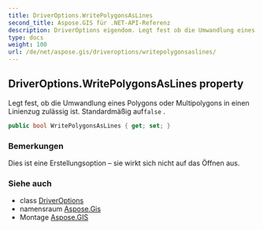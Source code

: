 ```yaml
---
title: DriverOptions.WritePolygonsAsLines
second_title: Aspose.GIS für .NET-API-Referenz
description: DriverOptions eigendom. Legt fest ob die Umwandlung eines Polygons oder Multipolygons in einen Linienzug zulässig ist. Standardmäßig auffalse .
type: docs
weight: 100
url: /de/net/aspose.gis/driveroptions/writepolygonsaslines/
---
```

## DriverOptions.WritePolygonsAsLines property

Legt fest, ob die Umwandlung eines Polygons oder Multipolygons in einen Linienzug zulässig ist. Standardmäßig auf`false` .

```csharp
public bool WritePolygonsAsLines { get; set; }
```

### Bemerkungen

Dies ist eine Erstellungsoption – sie wirkt sich nicht auf das Öffnen aus.

### Siehe auch

* class [DriverOptions](../)
* namensraum [Aspose.Gis](../../driveroptions/)
* Montage [Aspose.GIS](../../../)


